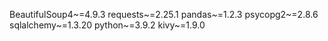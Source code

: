 BeautifulSoup4~=4.9.3
requests~=2.25.1
pandas~=1.2.3
psycopg2~=2.8.6
sqlalchemy~=1.3.20
python~=3.9.2
kivy~=1.9.0
